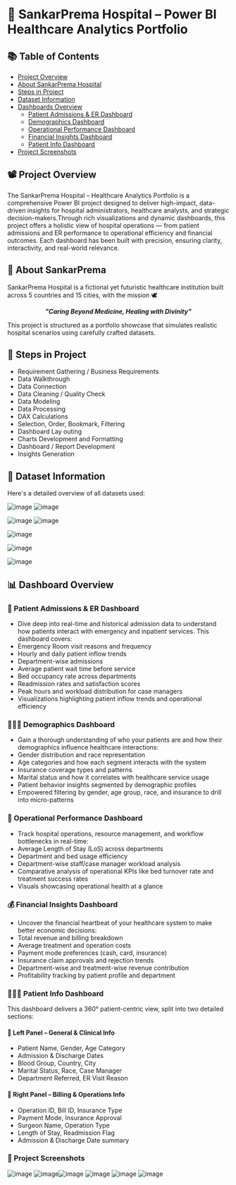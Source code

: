 # 🏥 SankarPrema Hospital – Power BI Healthcare Analytics Portfolio

## 📚 Table of Contents

- [Project Overview](#-project-overview)
- [About SankarPrema Hospital](#-about-sankarprema)
- [Steps in Project](#-steps-in-project)
- [Dataset Information](#-dataset-information)
- [Dashboards Overview](#-dashboard-overview)
  - [Patient Admissions & ER Dashboard](#-patient-admissions--er-dashboard)
  - [Demographics Dashboard](#-demographics-dashboard)
  - [Operational Performance Dashboard](#-operational-performance-dashboard)
  - [Financial Insights Dashboard](#-financial-insights-dashboard)
  - [Patient Info Dashboard](#-patient-info-dashboard)
 - [Project Screenshots](#-project-screenshots)




 
  

## 📽 Project Overview
The SankarPrema Hospital – Healthcare Analytics Portfolio is a comprehensive Power BI project designed to deliver high-impact, data-driven insights for hospital administrators, healthcare analysts, and strategic decision-makers.Through rich visualizations and dynamic dashboards, this project offers a holistic view of hospital operations — from patient admissions and ER performance to operational efficiency and financial outcomes. Each dashboard has been built with precision, ensuring clarity, interactivity, and real-world relevance.

## 🏥 About SankarPrema 
SankarPrema Hospital is a fictional yet futuristic healthcare institution built across 5 countries and 15 cities, with the mission 🕊<p align="center">
  <strong><em>"Caring Beyond Medicine, Healing with Divinity"</em></strong>
</p> This project is structured as a portfolio showcase that simulates realistic hospital scenarios using carefully crafted datasets.



## 🧭 Steps in Project
- Requirement Gathering / Business Requirements
- Data Walkthrough
- Data Connection
- Data Cleaning / Quality Check
- Data Modeling
- Data Processing
- DAX Calculations
- Selection, Order, Bookmark, Filtering
- Dashboard Lay outing
- Charts Development and Formatting
- Dashboard / Report Development
- Insights Generation

## 📂 Dataset Information
Here's a detailed overview of all datasets used:

![image](https://github.com/user-attachments/assets/bf487165-17ca-487d-b54e-94acc7fb3874) 
![image](https://github.com/user-attachments/assets/324d93ad-9652-4814-8864-66dcdfd07d99)

![image](https://github.com/user-attachments/assets/8731c5bf-a0a2-4266-b07d-9ed8bab7bb6d) ![image](https://github.com/user-attachments/assets/78a16fd7-3e86-420d-b77c-4a9169046350)

![image](https://github.com/user-attachments/assets/3345aed7-1a4f-438e-9922-47860c6646be)

![image](https://github.com/user-attachments/assets/ae826c04-f7fb-4e38-b12b-e20afeadd761)

![image](https://github.com/user-attachments/assets/a7fb0b70-e726-40d1-940d-fd8429e31a45)








## 📊 Dashboard Overview
### 🏥 Patient Admissions & ER Dashboard
- Dive deep into real-time and historical admission data to understand how patients interact with emergency and inpatient services. This dashboard covers:
- Emergency Room visit reasons and frequency
- Hourly and daily patient inflow trends
- Department-wise admissions
- Average patient wait time before service
- Bed occupancy rate across departments
- Readmission rates and satisfaction scores
- Peak hours and workload distribution for case managers
- Visualizations highlighting patient inflow trends and operational efficiency

### 👨‍👩‍👧 Demographics Dashboard
- Gain a thorough understanding of who your patients are and how their demographics influence healthcare interactions:
- Gender distribution and race representation
- Age categories and how each segment interacts with the system
- Insurance coverage types and patterns
- Marital status and how it correlates with healthcare service usage
- Patient behavior insights segmented by demographic profiles
- Empowered filtering by gender, age group, race, and insurance to drill into micro-patterns

### 🛌 Operational Performance Dashboard
- Track hospital operations, resource management, and workflow bottlenecks in real-time:
- Average Length of Stay (LoS) across departments
- Department and bed usage efficiency
- Department-wise staff/case manager workload analysis
- Comparative analysis of operational KPIs like bed turnover rate and treatment success rates
- Visuals showcasing operational health at a glance

### 💰 Financial Insights Dashboard
- Uncover the financial heartbeat of your healthcare system to make better economic decisions:
- Total revenue and billing breakdown
- Average treatment and operation costs
- Payment mode preferences (cash, card, insurance)
- Insurance claim approvals and rejection trends
- Department-wise and treatment-wise revenue contribution
- Profitability tracking by patient profile and department

### 👨‍👩‍👧 Patient Info Dashboard 
This dashboard delivers a 360° patient-centric view, split into two detailed sections:

#### 🔹 Left Panel – General & Clinical Info
- Patient Name, Gender, Age Category
- Admission & Discharge Dates
- Blood Group, Country, City
- Marital Status, Race, Case Manager
- Department Referred, ER Visit Reason

#### 🔸 Right Panel – Billing & Operations Info
- Operation ID, Bill ID, Insurance Type
- Payment Mode, Insurance Approval
- Surgeon Name, Operation Type
- Length of Stay, Readmission Flag
- Admission & Discharge Date summary

### 📌 Project Screenshots
![image](https://github.com/user-attachments/assets/f75480a5-da1c-49b9-b954-19576d1dca06) ![image](https://github.com/user-attachments/assets/2f72e1b7-987d-49a1-9c15-8ca63eedf527)![image](https://github.com/user-attachments/assets/6c735edf-4eb7-43de-aeb5-21df2cabb927) ![image](https://github.com/user-attachments/assets/081d9490-284e-40ea-874d-32e3997a5a7b) ![image](https://github.com/user-attachments/assets/2f4c21d7-1a22-409e-adb5-ab1ed6f588e3)
![image](https://github.com/user-attachments/assets/2b6d6f94-ccce-4d74-85c1-84cf4f84ae53)












  

